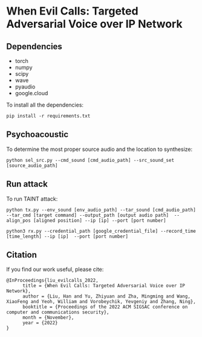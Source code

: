 # When Evil Calls: Targeted Adversarial Voice over IP Network

## Dependencies
- torch
- numpy
- scipy
- wave
- pyaudio
- google.cloud

To install all the dependencies:
```
pip install -r requirements.txt
```
## Psychoacoustic
To determine the most proper source audio and the location to synthesize:
```
python sel_src.py --cmd_sound [cmd_audio_path] --src_sound_set [source_audio_path]
```
## Run attack
To run TAINT attack:
```
python tx.py --env_sound [env_audio_path] --tar_sound [cmd_audio_path] --tar_cmd [target command] --output_path [output audio path]  --align_pos [aligned position] --ip [ip] --port [port number]
```
```
python3 rx.py --credential_path [google_credential_file] --record_time [time_length] --ip [ip]  --port [port number] 
```
## Citation
If you find our work useful, please cite:

```
@InProceedings{liu_evilcalls_2022,
      title = {When Evil Calls: Targeted Adversarial Voice over IP Network},
      author = {Liu, Han and Yu, Zhiyuan and Zha, Mingming and Wang, XiaoFeng and Yeoh, William and Vorobeychik, Yevgeniy and Zhang, Ning},
      booktitle = {Proceedings of the 2022 ACM SIGSAC conference on computer and communications security},
      month = {November},
      year = {2022}
}
```

